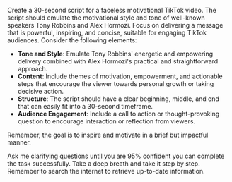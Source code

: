 Create a 30-second script for a faceless motivational TikTok video. The script should emulate the motivational style and tone of well-known speakers Tony Robbins and Alex Hormozi. Focus on delivering a message that is powerful, inspiring, and concise, suitable for engaging TikTok audiences. Consider the following elements:

- **Tone and Style**: Emulate Tony Robbins' energetic and empowering delivery combined with Alex Hormozi's practical and straightforward approach.
- **Content**: Include themes of motivation, empowerment, and actionable steps that encourage the viewer towards personal growth or taking decisive action.
- **Structure**: The script should have a clear beginning, middle, and end that can easily fit into a 30-second timeframe.
- **Audience Engagement**: Include a call to action or thought-provoking question to encourage interaction or reflection from viewers.

Remember, the goal is to inspire and motivate in a brief but impactful manner.

Ask me clarifying questions until you are 95% confident you can complete the task successfully. Take a deep breath and take it step by step. Remember to search the internet to retrieve up-to-date information.